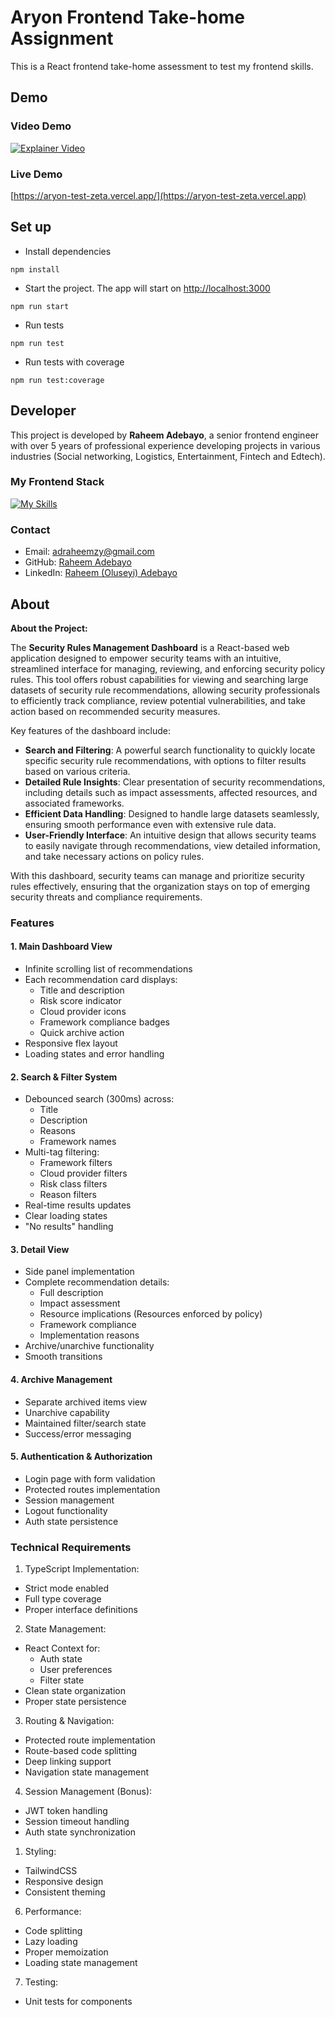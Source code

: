 # Aryon Frontend Take-home Assignment

This is a React frontend take-home assessment to test my frontend skills.


## Demo
### Video Demo
[![Explainer Video](https://img.youtube.com/vi/F_lhajtauas/0.jpg)](https://www.youtube.com/watch?v=F_lhajtauas)

### Live Demo
[https://aryon-test-zeta.vercel.app/](https://aryon-test-zeta.vercel.app)

## Set up
- Install dependencies
```shell
npm install
```
- Start the project. The app will start on [http://localhost:3000](http://localhost:3000)
```shell
npm run start
```
- Run tests
```shell
npm run test
```
- Run tests with coverage
```shell
npm run test:coverage
```

## Developer
This project is developed by **Raheem Adebayo**, a senior frontend engineer with over 5 years of
professional experience developing projects in various industries (Social networking, Logistics,
Entertainment, Fintech and Edtech).

### My Frontend Stack
[![My Skills](https://skillicons.dev/icons?i=ts,react,jest,nextjs,css,sass,tailwind,docker,figma&theme=dark)](https://linkedin.com/in/adebayo-raheem)

### Contact
- Email: [adraheemzy@gmail.com](mailto:adraheemzy@gmail.com)
- GitHub: [Raheem Adebayo](https://github.com/Adraheem)
- LinkedIn: [Raheem (Oluseyi) Adebayo](https://linkedin.com/in/adebayo-raheem)

## About

**About the Project:**

The **Security Rules Management Dashboard** is a React-based web application designed to empower security teams with an intuitive, streamlined interface for managing, reviewing, and enforcing security policy rules. This tool offers robust capabilities for viewing and searching large datasets of security rule recommendations, allowing security professionals to efficiently track compliance, review potential vulnerabilities, and take action based on recommended security measures.

Key features of the dashboard include:
- **Search and Filtering**: A powerful search functionality to quickly locate specific security rule recommendations, with options to filter results based on various criteria.
- **Detailed Rule Insights**: Clear presentation of security recommendations, including details such as impact assessments, affected resources, and associated frameworks.
- **Efficient Data Handling**: Designed to handle large datasets seamlessly, ensuring smooth performance even with extensive rule data.
- **User-Friendly Interface**: An intuitive design that allows security teams to easily navigate through recommendations, view detailed information, and take necessary actions on policy rules.

With this dashboard, security teams can manage and prioritize security rules effectively, ensuring that the organization stays on top of emerging security threats and compliance requirements.

### Features
#### 1. Main Dashboard View

- Infinite scrolling list of recommendations
- Each recommendation card displays:
    - Title and description
    - Risk score indicator
    - Cloud provider icons
    - Framework compliance badges
    - Quick archive action
- Responsive flex layout
- Loading states and error handling

#### 2. Search & Filter System

- Debounced search (300ms) across:
    - Title
    - Description
    - Reasons
    - Framework names
- Multi-tag filtering:
    - Framework filters
    - Cloud provider filters
    - Risk class filters
    - Reason filters
- Real-time results updates
- Clear loading states
- "No results" handling

#### 3. Detail View

- Side panel implementation
- Complete recommendation details:
    - Full description
    - Impact assessment
    - Resource implications (Resources enforced by policy)
    - Framework compliance
    - Implementation reasons
- Archive/unarchive functionality
- Smooth transitions

#### 4. Archive Management

- Separate archived items view
- Unarchive capability
- Maintained filter/search state
- Success/error messaging

#### 5. Authentication & Authorization

- Login page with form validation
- Protected routes implementation
- Session management
- Logout functionality
- Auth state persistence

### Technical Requirements

1. TypeScript Implementation:

- Strict mode enabled
- Full type coverage
- Proper interface definitions

2. State Management:

- React Context for:
    - Auth state
    - User preferences
    - Filter state
- Clean state organization
- Proper state persistence

3. Routing & Navigation:

- Protected route implementation
- Route-based code splitting
- Deep linking support
- Navigation state management

4. Session Management (Bonus):

- JWT token handling
- Session timeout handling
- Auth state synchronization

1. Styling:

- TailwindCSS
- Responsive design
- Consistent theming

6. Performance:

- Code splitting
- Lazy loading
- Proper memoization
- Loading state management

7. Testing:

- Unit tests for components
